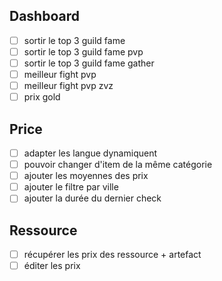 ## Dashboard

- [ ] sortir le top 3 guild fame
- [ ] sortir le top 3 guild fame pvp
- [ ] sortir le top 3 guild fame gather
- [ ] meilleur fight pvp
- [ ] meilleur fight pvp zvz
- [ ] prix gold

## Price

- [ ] adapter les langue dynamiquent
- [ ] pouvoir changer d'item de la même catégorie
- [ ] ajouter les moyennes des prix
- [ ] ajouter le filtre par ville
- [ ] ajouter la durée du dernier check

## Ressource

- [ ] récupérer les prix des ressource + artefact
- [ ] éditer les prix
